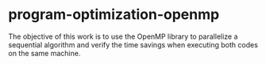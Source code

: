 # program-optimization-openmp
The objective of this work is to use the OpenMP library to parallelize a sequential algorithm and verify the time savings when executing both codes on the same machine.
